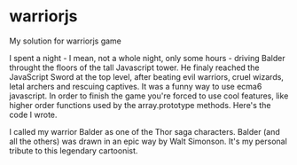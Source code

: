 # warriorjs
My solution for warriorjs game

I spent a night - I mean, not a whole night, only some hours - driving Balder throught the floors of the tall Javascript tower. He finaly reached the JavaScript Sword at the top level, after beating evil warriors, cruel wizards, letal archers and rescuing captives. It was a funny way to use ecma6 javascript. In order to finish the game you're forced to use cool features, like higher order functions used by the array.prototype methods. Here's the code I wrote.

I called my warrior Balder as one of the Thor saga characters. Balder (and all the others) was drawn in an epic way by Walt Simonson. It's my personal tribute to this legendary cartoonist.
